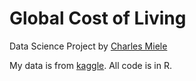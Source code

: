 # Global Cost of Living

Data Science Project by [Charles Miele](https://www.charlesmiele.com)

My data is from [kaggle](https://www.kaggle.com/datasets/mvieira101/global-cost-of-living/code). All code is in R.
